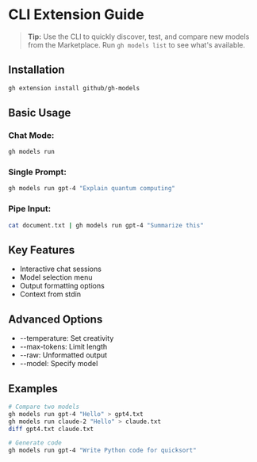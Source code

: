 <!-- filepath: /Users/nisalgunawardhana/Desktop/Introduction to Github models/06-workflow-integration/cli-extension.md -->
# CLI Extension Guide

> **Tip:** Use the CLI to quickly discover, test, and compare new models from the Marketplace. Run `gh models list` to see what's available.

## Installation
```bash
gh extension install github/gh-models
```

## Basic Usage

### Chat Mode:
```bash
gh models run
```

### Single Prompt:
```bash
gh models run gpt-4 "Explain quantum computing"
```

### Pipe Input:
```bash
cat document.txt | gh models run gpt-4 "Summarize this"
```

## Key Features
- Interactive chat sessions
- Model selection menu
- Output formatting options
- Context from stdin

## Advanced Options
- --temperature: Set creativity
- --max-tokens: Limit length
- --raw: Unformatted output
- --model: Specify model

## Examples

```bash
# Compare two models
gh models run gpt-4 "Hello" > gpt4.txt
gh models run claude-2 "Hello" > claude.txt
diff gpt4.txt claude.txt

# Generate code
gh models run gpt-4 "Write Python code for quicksort"
```

